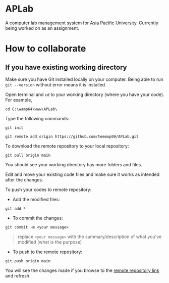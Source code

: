 # APLab
A computer lab management system for Asia Pacific University. Currently being worked on as an assignment.

# How to collaborate
## If you have existing working directory
Make sure you have Git installed locally on your computer.
Being able to run `git --version` without error means it is installed.

Open terminal and `cd` to your working directory (where you have your code). For example, 
```
cd C:\wamp64\www\APLab\
```

Type the following commands:
```
git init

git remote add origin https://github.com/teemop09/APLab.git
```

To download the remote repository to your local repository:
```
git pull origin main
```

You should see your working directory has more folders and files.

Edit and move your existing code files and make sure it works as intended after the changes.

To push your codes to remote repository:

- Add the modified files:
```
git add *
```

- To commit the changes: 
```
git commit -m <your message>
```
> replace `<your message>` with the summary/description of what you've modified (what is the purpose)

- To push to the remote repository:
```
git push origin main
```

You will see the changes made if you browse to the [remote repository link](https://github.com/teemop09/APLab) and refresh.
